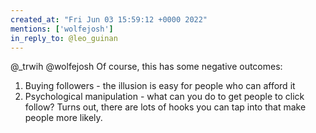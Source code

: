 ```yaml
---
created_at: "Fri Jun 03 15:59:12 +0000 2022"
mentions: ['wolfejosh']
in_reply_to: @leo_guinan
---
```


@_trwih @wolfejosh Of course, this has some negative outcomes:
1. Buying followers - the illusion is easy for people who can afford it
2. Psychological manipulation - what can you do to get people to click follow? Turns out, there are lots of hooks you can tap into that make people more likely.
